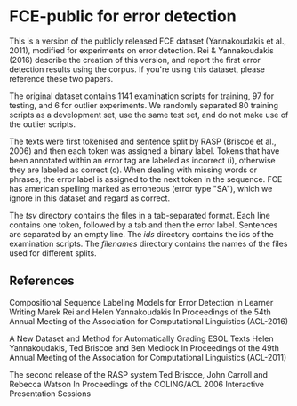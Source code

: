 FCE-public for error detection
=================================

This is a version of the publicly released FCE dataset (Yannakoudakis et al., 2011), modified for experiments on error detection.
Rei & Yannakoudakis (2016) describe the creation of this version, and report the first error detection results using the corpus. 
If you're using this dataset, please reference these two papers.

The original dataset contains 1141 examination scripts for training, 97 for testing, and 6 for outlier experiments.
We randomly separated 80 training scripts as a development set, use the same test set, and do not make use of the outlier scripts.

The texts were first tokenised and sentence split by RASP (Briscoe et al., 2006) and then each token was assigned a binary label. 
Tokens that have been annotated within an error tag are labeled as incorrect (i), otherwise they are labeled as correct (c).
When dealing with missing words or phrases, the error label is assigned to the next token in the sequence.
FCE has american spelling marked as erroneous (error type "SA"), which we ignore in this dataset and regard as correct.

The *tsv* directory contains the files in a tab-separated format. Each line contains one token, followed by a tab and then the error label. Sentences are separated by an empty line.
The *ids* directory contains the ids of the examination scripts.
The *filenames* directory contains the names of the files used for different splits.



References
-----------------------

Compositional Sequence Labeling Models for Error Detection in Learner Writing
Marek Rei and Helen Yannakoudakis
In Proceedings of the 54th Annual Meeting of the Association for Computational Linguistics (ACL-2016)

A New Dataset and Method for Automatically Grading ESOL Texts
Helen Yannakoudakis, Ted Briscoe and Ben Medlock
In Proceedings of the 49th Annual Meeting of the Association for Computational Linguistics (ACL-2011)

The second release of the RASP system
Ted Briscoe, John Carroll and Rebecca Watson
In Proceedings of the COLING/ACL 2006 Interactive Presentation Sessions
